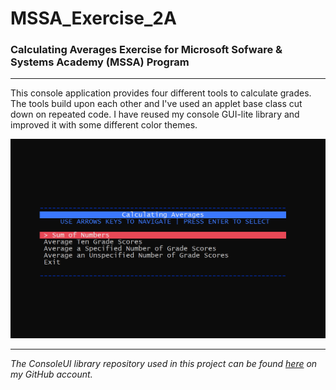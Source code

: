 # MSSA_Exercise_2A
### Calculating Averages Exercise for Microsoft Sofware & Systems Academy (MSSA) Program
---
This console application provides four different tools to calculate grades.  The tools build upon each other and I've used an applet base class cut down on repeated code. I have reused my console GUI-lite library and improved it with some different color themes.

![Calculating Averages Demo](https://github.com/atomicxistence/MSSA_Exercise_2A/blob/master/ApplicationDemo.gif "Calculating Averages Demo")

---

*The ConsoleUI library repository used in this project can be found [here](https://github.com/atomicxistence/Utilities) on my GitHub account.*


